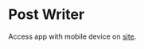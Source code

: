 # Post Writer
Access app with mobile device on [site](https://andy-techen.github.io/post-writer/index.html).
